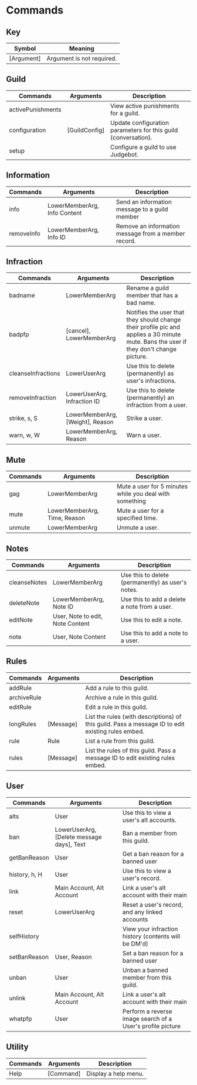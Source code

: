 # Commands

## Key 
| Symbol      | Meaning                        |
| ----------- | ------------------------------ |
| [Argument]  | Argument is not required.      |

## Guild
| Commands          | Arguments     | Description                                                    |
| ----------------- | ------------- | -------------------------------------------------------------- |
| activePunishments |               | View active punishments for a guild.                           |
| configuration     | [GuildConfig] | Update configuration parameters for this guild (conversation). |
| setup             |               | Configure a guild to use Judgebot.                             |

## Information
| Commands   | Arguments                    | Description                                         |
| ---------- | ---------------------------- | --------------------------------------------------- |
| info       | LowerMemberArg, Info Content | Send an information message to a guild member       |
| removeInfo | LowerMemberArg, Info ID      | Remove an information message from a member record. |

## Infraction
| Commands           | Arguments                        | Description                                                                                                                           |
| ------------------ | -------------------------------- | ------------------------------------------------------------------------------------------------------------------------------------- |
| badname            | LowerMemberArg                   | Rename a guild member that has a bad name.                                                                                            |
| badpfp             | [cancel], LowerMemberArg         | Notifies the user that they should change their profile pic and applies a 30 minute mute. Bans the user if they don't change picture. |
| cleanseInfractions | LowerUserArg                     | Use this to delete (permanently) as user's infractions.                                                                               |
| removeInfraction   | LowerUserArg, Infraction ID      | Use this to delete (permanently) an infraction from a user.                                                                           |
| strike, s, S       | LowerMemberArg, [Weight], Reason | Strike a user.                                                                                                                        |
| warn, w, W         | LowerMemberArg, Reason           | Warn a user.                                                                                                                          |

## Mute
| Commands | Arguments                    | Description                                             |
| -------- | ---------------------------- | ------------------------------------------------------- |
| gag      | LowerMemberArg               | Mute a user for 5 minutes while you deal with something |
| mute     | LowerMemberArg, Time, Reason | Mute a user for a specified time.                       |
| unmute   | LowerMemberArg               | Unmute a user.                                          |

## Notes
| Commands     | Arguments                        | Description                                       |
| ------------ | -------------------------------- | ------------------------------------------------- |
| cleanseNotes | LowerMemberArg                   | Use this to delete (permanently) as user's notes. |
| deleteNote   | LowerMemberArg, Note ID          | Use this to add a delete a note from a user.      |
| editNote     | User, Note to edit, Note Content | Use this to edit a note.                          |
| note         | User, Note Content               | Use this to add a note to a user.                 |

## Rules
| Commands    | Arguments | Description                                                                                       |
| ----------- | --------- | ------------------------------------------------------------------------------------------------- |
| addRule     |           | Add a rule to this guild.                                                                         |
| archiveRule |           | Archive a rule in this guild.                                                                     |
| editRule    |           | Edit a rule in this guild.                                                                        |
| longRules   | [Message] | List the rules (with descriptions) of this guild. Pass a message ID to edit existing rules embed. |
| rule        | Rule      | List a rule from this guild.                                                                      |
| rules       | [Message] | List the rules of this guild. Pass a message ID to edit existing rules embed.                     |

## User
| Commands      | Arguments                                 | Description                                                |
| ------------- | ----------------------------------------- | ---------------------------------------------------------- |
| alts          | User                                      | Use this to view a user's alt accounts.                    |
| ban           | LowerUserArg, [Delete message days], Text | Ban a member from this guild.                              |
| getBanReason  | User                                      | Get a ban reason for a banned user                         |
| history, h, H | User                                      | Use this to view a user's record.                          |
| link          | Main Account, Alt Account                 | Link a user's alt account with their main                  |
| reset         | LowerUserArg                              | Reset a user's record, and any linked accounts             |
| selfHistory   |                                           | View your infraction history (contents will be DM'd)       |
| setBanReason  | User, Reason                              | Set a ban reason for a banned user                         |
| unban         | User                                      | Unban a banned member from this guild.                     |
| unlink        | Main Account, Alt Account                 | Link a user's alt account with their main                  |
| whatpfp       | User                                      | Perform a reverse image search of a User's profile picture |

## Utility
| Commands | Arguments | Description          |
| -------- | --------- | -------------------- |
| Help     | [Command] | Display a help menu. |

